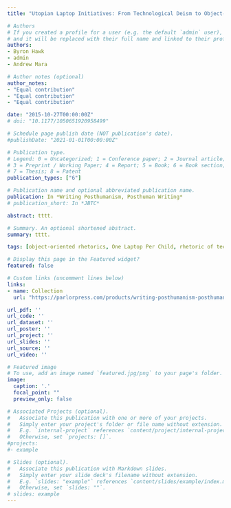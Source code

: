 ```yaml
---
title: "Utopian Laptop Initiatives: From Technological Deism to Object-Oriented Rhetoric"

# Authors
# If you created a profile for a user (e.g. the default `admin` user), write the username (folder name) here 
# and it will be replaced with their full name and linked to their profile.
authors:
- Byron Hawk
- admin
- Andrew Mara

# Author notes (optional)
author_notes:
- "Equal contribution"
- "Equal contribution"
- "Equal contribution"

date: "2015-10-27T00:00:00Z"
# doi: "10.1177/1050651920958499"

# Schedule page publish date (NOT publication's date).
#publishDate: "2021-01-01T00:00:00Z"

# Publication type.
# Legend: 0 = Uncategorized; 1 = Conference paper; 2 = Journal article;
# 3 = Preprint / Working Paper; 4 = Report; 5 = Book; 6 = Book section;
# 7 = Thesis; 8 = Patent
publication_types: ["6"]

# Publication name and optional abbreviated publication name.
publication: In *Writing Posthumanism, Posthuman Writing*
# publication_short: In *JBTC*

abstract: tttt.

# Summary. An optional shortened abstract.
summary: tttt.

tags: [object-oriented rhetorics, One Laptop Per Child, rhetoric of technology, new media]

# Display this page in the Featured widget?
featured: false

# Custom links (uncomment lines below)
links:
- name: Collection
  url: "https://parlorpress.com/products/writing-posthumanism-posthuman-writing"

url_pdf: ''
url_code: ''
url_dataset: ''
url_poster: ''
url_project: ''
url_slides: ''
url_source: ''
url_video: ''

# Featured image
# To use, add an image named `featured.jpg/png` to your page's folder. 
image:
  caption: '.'
  focal_point: ""
  preview_only: false

# Associated Projects (optional).
#   Associate this publication with one or more of your projects.
#   Simply enter your project's folder or file name without extension.
#   E.g. `internal-project` references `content/project/internal-project/index.md`.
#   Otherwise, set `projects: []`.
#projects:
#- example

# Slides (optional).
#   Associate this publication with Markdown slides.
#   Simply enter your slide deck's filename without extension.
#   E.g. `slides: "example"` references `content/slides/example/index.md`.
#   Otherwise, set `slides: ""`.
# slides: example
---
```


